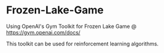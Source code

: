 # Frozen-Lake-Game
Using OpenAI's Gym Toolkit for Frozen Lake Game @ https://gym.openai.com/docs/

This toolkit can be used for reinforcement learning algorithms.
